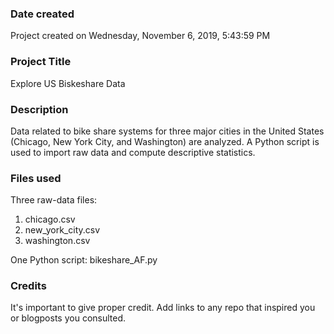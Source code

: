 ### Date created
Project created on Wednesday, ‎November ‎6, ‎2019, ‏‎5:43:59 PM

### Project Title
Explore US Biskeshare Data

### Description
Data related to bike share systems for three major cities in the United States (Chicago, New York City, and Washington) are analyzed.
A Python script is used to import raw data and compute descriptive statistics.

### Files used
Three raw-data files:
1) chicago.csv
2) new_york_city.csv
3) washington.csv

One Python script:
bikeshare_AF.py

### Credits
It's important to give proper credit. Add links to any repo that inspired you or blogposts you consulted.
